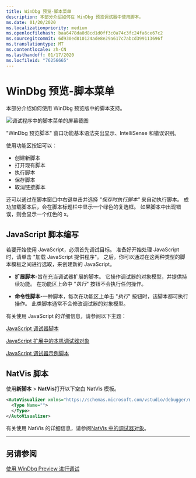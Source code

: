 ```yaml
---
title: WinDbg 预览-脚本菜单
description: 本部分介绍如何在 WinDbg 预览调试器中使用脚本。
ms.date: 01/20/2020
ms.localizationpriority: medium
ms.openlocfilehash: baa6478da0d8cd1d0ff3c0a74c3fc24fa6ce67c2
ms.sourcegitcommit: 6d930ed810124ade8e29a617c7abcd399113696f
ms.translationtype: MT
ms.contentlocale: zh-CN
ms.lasthandoff: 01/17/2020
ms.locfileid: "76256665"
---
```

# <a name="windbg-preview---scripting-menu"></a>WinDbg 预览-脚本菜单

本部分介绍如何使用 WinDbg 预览版中的脚本支持。

![调试程序中的脚本菜单的屏幕截图](images/windbgx-javascript-new-script.png)

"WinDbg 预览脚本" 窗口功能基本语法突出显示、IntelliSense 和错误识别。 

使用功能区按钮可以：
- 创建新脚本
- 打开现有脚本
- 执行脚本
- 保存脚本 
- 取消链接脚本

还可以通过在脚本窗口中右键单击并选择 *"保存时执行脚本"* 来自动执行脚本。 成功加载脚本后，会在脚本标题栏中显示一个绿色的复选框。 如果脚本中出现错误，则会显示一个红色的 x。

## <a name="javascript-scripting"></a>JavaScript 脚本编写

若要开始使用 JavaScript，必须首先调试目标。 准备好开始处理 JavaScript 时，请单击 "加载 JavaScript 提供程序"。 之后，你可以通过在这两种类型的脚本模板之间进行选取，来创建新的 JavaScript。

- **扩展脚本**-旨在充当调试器扩展的脚本。  它操作调试器的对象模型，并提供持续功能。  在功能区上命中 "<i>执行</i>" 按钮不会执行任何操作。

- **命令性脚本**-一种脚本，每次在功能区上单击 "<i>执行</i>" 按钮时，该脚本都可执行操作。 此类脚本通常不会修改调试器的对象模型。

有关使用 JavaScript 的详细信息，请参阅以下主题：

[JavaScript 调试器脚本](javascript-debugger-scripting.md)

[JavaScript 扩展中的本机调试器对象](native-objects-in-javascript-extensions.md)

[JavaScript 调试器示例脚本](javascript-debugger-example-scripts.md)

## <a name="natvis-scripting"></a>NatVis 脚本 

使用**新脚本** > **NatVis**打开以下空白 NatVis 模板。

```xml
<AutoVisualizer xmlns="https://schemas.microsoft.com/vstudio/debugger/natvis/2010">
  <Type Name="">
  </Type>
</AutoVisualizer>
```

有关使用 NatVis 的详细信息，请参阅[NatVis 中的调试器对象](native-debugger-objects-in-natvis.md)。

 
---

## <a name="see-also"></a>另请参阅

[使用 WinDbg Preview 进行调试](debugging-using-windbg-preview.md)
